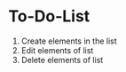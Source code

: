 # To-Do-List
1. Create elements in the list </br>
2. Edit elements of list  </br>
3. Delete elements of list  </br>
